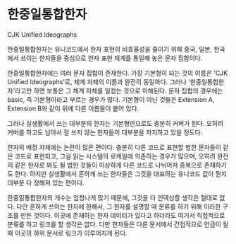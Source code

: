 
# 한중일통합한자

CJK Unified Ideographs

한중일통합한자는 유니코드에서 한자 표현의 비효율성을 줄이기 위해 중국, 일본, 한국에서 쓰이는 한자들을 중심으로 한자 표현 체계를 통일해 놓은 문자 집합이다.

한중일통합한자에는 여러 문자 집합이 존재한다. 가장 기본형이 되는 것의 이름은 'CJK Unified Ideographs'로, 체계 자체의 이름과 완전히 동일하다. 그러나 '한중일통합한자'라고만 하면 보통은 그 체계 자체를 일컫는 것으로 이해된다. 문자 집합의 경우에는 basic, 즉 기본형이라고 부르는 경우가 많다. 기본형이 아닌 것들은 Extension A, Extension B와 같이 뒤에 다른 이름들이 붙어 있다.

그러나 실생활에서 쓰는 대부분의 한자는 기본형만으로도 충분히 커버가 된다. 오히려 커버를 하고도 남아서 잘 쓰지 않는 한자들이 대부분을 차지하고 있을 정도다.

한자의 배정 자체에는 논란이 많은 편이다. 충분히 다른 코드로 표현할 법한 문자들이 같은 코드로 표현되고, 그걸 읽는 시스템의 로케일에 의존하는 경우가 많으며, 오히려 완전히 같은 한자로 봐도 될 법한 것들이 이상하게 다른 코드로 나뉘어져 중복으로 존재하기도 한다. 하지만 실생활에서 흔하게 쓰는 한자들은 그것을 대표하는 유니코드 값이 뭔지 대부분 다 정해져 있는 편이다.

한중일통합한자의 개수는 엄청나게 많기 때문에, 그것을 다 인덱싱할 생각은 절대로 없다. 다만 흔하게 쓰이는 한자에 한해서, 그 한자를 설명할 때 분류를 하기 위해 이러한 구조를 만든 것이다. 이곳에 존재하는 한자 데이터가 있다고 하더라도 여기서 직접적으로 분류를 하고 링크를 할 생각은 없다. 다만 한자들은 다른 문서에서 간접적으로 언급이 될 때 이곳의 하위 문서로 링크가 이루어지게 된다.

